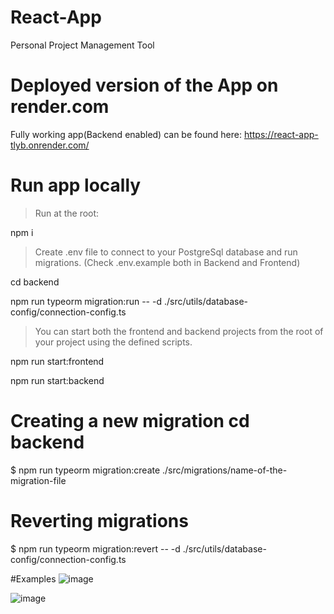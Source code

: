 # React-App
Personal Project Management Tool

# Deployed version of the App on render.com
Fully working app(Backend enabled) can be found here: https://react-app-tlyb.onrender.com/

# Run app locally
>Run at the root:

npm i 

>Create .env file to connect to your PostgreSql database and run migrations. (Check .env.example both in Backend and Frontend)

cd backend

npm run typeorm migration:run -- -d ./src/utils/database-config/connection-config.ts

>You can start both the frontend and backend projects from the root of your project using the defined scripts.

npm run start:frontend


npm run start:backend

# Creating a new migration cd backend
$ npm run typeorm migration:create ./src/migrations/name-of-the-migration-file



# Reverting migrations
$ npm run typeorm migration:revert -- -d ./src/utils/database-config/connection-config.ts

#Examples
![image](https://github.com/savinaDaria/React-App/assets/58756139/2df6c2af-52d0-4e8d-a8f0-fcbbd8fd993e)

![image](https://github.com/savinaDaria/React-App/assets/58756139/c4de87ef-ce7f-462d-93ae-6f7fe8909e81)


